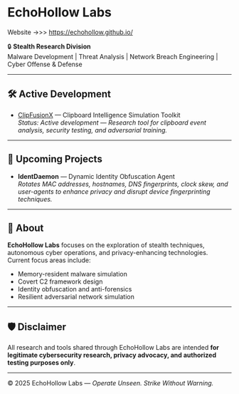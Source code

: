 # EchoHollow Labs

Website ->>> https://echohollow.github.io/

🔒 **Stealth Research Division**  
Malware Development | Threat Analysis | Network Breach Engineering | Cyber Offense & Defense

---

## 🛠️ Active Development

- [ClipFusionX](https://github.com/echohollow/ClipFusionX) — Clipboard Intelligence Simulation Toolkit  
  *Status: Active development — Research tool for clipboard event analysis, security testing, and adversarial training.*

---

## 🚀 Upcoming Projects

- **IdentDaemon** — Dynamic Identity Obfuscation Agent  
  *Rotates MAC addresses, hostnames, DNS fingerprints, clock skew, and user-agents to enhance privacy and disrupt device fingerprinting techniques.*

---

## 📜 About

**EchoHollow Labs** focuses on the exploration of stealth techniques, autonomous cyber operations, and privacy-enhancing technologies.  
Current focus areas include:

- Memory-resident malware simulation
- Covert C2 framework design
- Identity obfuscation and anti-forensics
- Resilient adversarial network simulation

---

## 🛡️ Disclaimer

All research and tools shared through EchoHollow Labs are intended **for legitimate cybersecurity research, privacy advocacy, and authorized testing purposes only**.

---

© 2025 EchoHollow Labs — *Operate Unseen. Strike Without Warning.*

